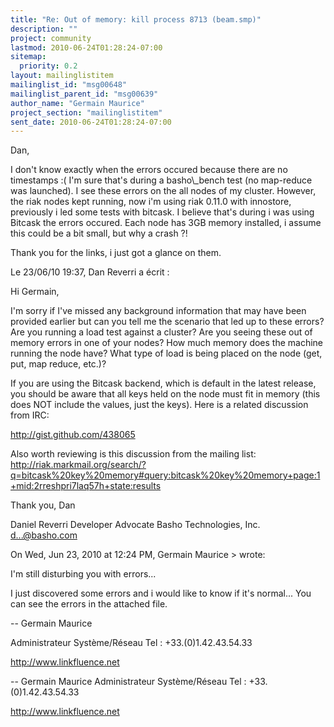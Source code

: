 ```yaml
---
title: "Re: Out of memory: kill process 8713 (beam.smp)"
description: ""
project: community
lastmod: 2010-06-24T01:28:24-07:00
sitemap:
  priority: 0.2
layout: mailinglistitem
mailinglist_id: "msg00648"
mailinglist_parent_id: "msg00639"
author_name: "Germain Maurice"
project_section: "mailinglistitem"
sent_date: 2010-06-24T01:28:24-07:00
---
```


Dan,

I don't know exactly when the errors occured because there are no 
timestamps :(
I'm sure that's during a basho\\_bench test (no map-reduce was launched). 
I see these errors on the all nodes of my cluster.
However, the riak nodes kept running, now i'm using riak 0.11.0 with 
innostore, previously i led some tests with bitcask. I believe that's 
during i was using Bitcask the errors occured.
Each node has 3GB memory installed, i assume this could be a bit small, 
but why a crash ?!


Thank you for the links, i just got a glance on them.


Le 23/06/10 19:37, Dan Reverri a écrit :

Hi Germain,

I'm sorry if I've missed any background information that may have been 
provided earlier but can you tell me the scenario that led up to these 
errors? Are you running a load test against a cluster? Are you seeing 
these out of memory errors in one of your nodes? How much memory does 
the machine running the node have? What type of load is being placed 
on the node (get, put, map reduce, etc.)?


If you are using the Bitcask backend, which is default in the latest 
release, you should be aware that all keys held on the node must fit 
in memory (this does NOT include the values, just the keys). Here is a 
related discussion from IRC:

http://gist.github.com/438065

Also worth reviewing is this discussion from the mailing list:
http://riak.markmail.org/search/?q=bitcask%20key%20memory#query:bitcask%20key%20memory+page:1+mid:2rreshpri7laq57h+state:results

Thank you,
Dan

Daniel Reverri
Developer Advocate
Basho Technologies, Inc.
d...@basho.com 


On Wed, Jun 23, 2010 at 12:24 PM, Germain Maurice 
&gt; wrote:


 I'm still disturbing you with errors...

 I just discovered some errors and i would like to know if it's
 normal...
 You can see the errors in the attached file.


 -- 
 Germain Maurice

 Administrateur Système/Réseau
 Tel : +33.(0)1.42.43.54.33

 http://www.linkfluence.net


--
Germain Maurice
Administrateur Système/Réseau
Tel : +33.(0)1.42.43.54.33

http://www.linkfluence.net

